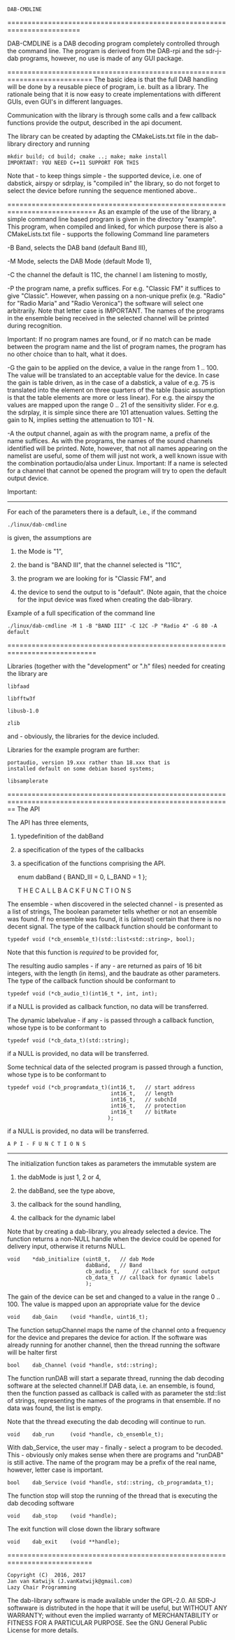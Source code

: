 
	DAB-CMDLINE
========================================================================

DAB-CMDLINE is a DAB decoding program completely controlled through the command line.
The program is derived from the DAB-rpi and the sdr-j-dab programs, however, no use is made of any GUI package.

===========================================================================
The  basic idea is that the full DAB handling will be done by a reusable piece of program, i.e. built as a library.
The rationale being that it is now easy to create implementations with different GUIs, even GUI's in different languages.

Communication with the library is through some calls and a few callback functions provide the output, described in the api document.

The library can be created by adapting the CMakeLists.txt file in the dab-library directory and running

	mkdir build; cd build; cmake ..; make; make install
	IMPORTANT: YOU NEED C++11 SUPPORT FOR THIS

Note that - to keep things simple - the supported device, i.e. one of dabstick, airspy or sdrplay, is "compiled in" the library, so do not forget to select the device before running the sequence mentioned above..

============================================================================
As an example of the use of the library, a simple command line based program is given in the directory "example".
This program, when compiled and linked, for which purpose there is also a CMakeLists.txt file - supports the following Command line parameters

 -B Band, selects the DAB band (default Band III),

 -M Mode, selects the DAB Mode (default Mode 1),

 -C the channel the default is 11C, the channel I am listening to mostly,

 -P the program name, a prefix suffices. For e.g. "Classic FM" it suffices to give "Classic". However, when passing on a non-unique prefix (e.g. "Radio" for "Radio Maria" and "Radio Veronica") the software will select one arbitrarily. Note that letter case is IMPORTANT. The names of the programs in the ensemble being received in the selected channel will be printed during recognition.

Important: If no program names are found, or if no match can be made between the program name and the list of program names, the program has no other choice than to halt, what it does.

 -G the gain to be applied on the device, a value in the range from 1 .. 100.
The value will be translated to an acceptable value for the device. In case the gain is table driven, as in the case of a dabstick, a value of e.g. 75 is translated into the element on three quarters of the table (basic assumption is that the table elements are more or less linear). For e.g. the airspy the values are mapped upon the range 0 .. 21 of the sensitivity slider. 
For e.g. the sdrplay, it is simple since there are 101 attenuation values. Setting the gain to N, implies setting the attenuation to 101 - N.

 -A the output channel, again as with the program name, a prefix of the name suffices. As with the programs, the names of the sound channels identified will be printed. Note, however, that not all names appearing on the namelist are useful,
some of them will just not work, a well known  issue with the combination portaudio/alsa under Linux. 
Important: If a name is selected for a channel that cannot be opened the program will try to open the default output device.

Important:
_________

For each of the parameters there is a default, i.e., if the command

	./linux/dab-cmdline
	
is given, the assumptions are 

 1) the Mode is "1",
 
 2) the band is "BAND III", that the channel selected is "11C",
 
 3) the program we are looking for is "Classic FM", and 
 
 4) the device to send the output to is "default". (Note again, that the choice for the input device was fixed when creating the dab-library.
 

Example of a full specification of the command line

	./linux/dab-cmdline -M 1 -B "BAND III" -C 12C -P "Radio 4" -G 80 -A default
	
============================================================================

Libraries (together with the "development" or ".h" files) needed for creating the library are

	libfaad

	libfftw3f

	libusb-1.0

	zlib

and - obviously, the libraries for the device included.

Libraries for the example program are further:

	portaudio, version 19.xxx rather than 18.xxx that is
	installed default on some debian based systems;

	libsamplerate


==============================================================================================================
	The API

The API has three elements,

 1) typedefinition of the dabBand
 
 2) a specification of the types of the callbacks
 
 3) a specification of the functions comprising the API.
 

	enum dabBand {
	   BAND_III	= 0,
	   L_BAND	= 1
	};



	T H E  C A L L B A C K F U N C T I O N S 
	
	
 The ensemble  - when discovered in the selected channel - is presented as a list of strings,
 The boolean parameter tells whether or not an ensemble was found. If no ensemble was found, it is (almost) certain that there is
 no decent signal.
 The type of the callback function should be conformant to
 
	typedef void (*cb_ensemble_t)(std::list<std::string>, bool);

 Note that this function is *required* to be provided for,

 The resulting audio samples - if any - are returned as pairs of 16 bit integers, with the length (in items), and the baudrate as other parameters.
 The type of the callback function should be conformant to

	typedef void (*cb_audio_t)(int16_t *, int, int);

 if a NULL is provided as callback function, no data will be transferred.

 The dynamic labelvalue - if any - is passed through a callback function, whose type is to be conformant to
 
	typedef void (*cb_data_t)(std::string);

 if a NULL is provided, no data will be transferred.

Some technical data of the selected program is passed through a function, whose type is to be conformant to

	typedef void (*cb_programdata_t)(int16_t,	// start address
	                                 int16_t,	// length
	                                 int16_t,	// subchId
	                                 int16_t,	// protection
	                                 int16_t	// bitRate
	                                );

 if a NULL is provided, no data will be transferred.

	A P I - F U N C T I O N S
---------------------------------------------------------------------
 The initialization function takes as parameters the immutable system are
 
  1) the dabMode is just 1, 2 or 4,
  
  2) the dabBand, see the type above,
  
  3) the callback for the sound handling,
  
  4) the callback for the dynamic label

 Note that by creating a dab-library, you already selected a device.
 The function returns a non-NULL handle when the device could be opened for delivery input, otherwise it returns NULL.
 
	void	*dab_initialize	(uint8_t,	// dab Mode
	                         dabBand,	// Band
	                         cb_audio_t,	// callback for sound output
	                         cb_data_t	// callback for dynamic labels
	                         );
				 
  The gain of the device can be set and changed to a value  in the range 0 .. 100. The value is mapped upon an appropriate value for the device
  
	void	dab_Gain	(void *handle, uint16_t);	

 The function setupChannel maps the name of the channel onto a frequency for the device and prepares the device for action.
 If the software was already running for another channel, then the thread running the software will be halter first
 
	bool	dab_Channel	(void *handle, std::string);

 The function runDAB will start a separate thread, running the dab decoding software at the selected channel.If DAB data, i.e. an ensemble, is found, then the function passed as callback is called with as parameter the std::list of strings, representing the names of the programs in that ensemble.  If no data was found, the list is empty. 
 
 Note that the thread executing the dab decoding will continue to run.
 
	void	dab_run		(void *handle, cb_ensemble_t);

 With dab_Service, the user may - finally - select a program to be decoded. This - obviously only makes sense when there are programs and "runDAB" is still active. The name of the program may be a prefix of the real name, however, letter case is important.
 
	bool	dab_Service	(void *handle, std::string, cb_programdata_t);

The function stop will stop the running of the thread that is executing the dab decoding software

	void	dab_stop	(void *handle);

 The exit function will close down the library software
 
	void	dab_exit	(void **handle);



===========================================================================

	Copyright (C)  2016, 2017
	Jan van Katwijk (J.vanKatwijk@gmail.com)
	Lazy Chair Programming

 The dab-library software is made available under the GPL-2.0.
 All SDR-J softwware is distributed in the hope that it will be useful, but WITHOUT ANY WARRANTY; without even the implied warranty of 	MERCHANTABILITY or FITNESS FOR A PARTICULAR PURPOSE.  See the 	GNU General Public License for more details.

